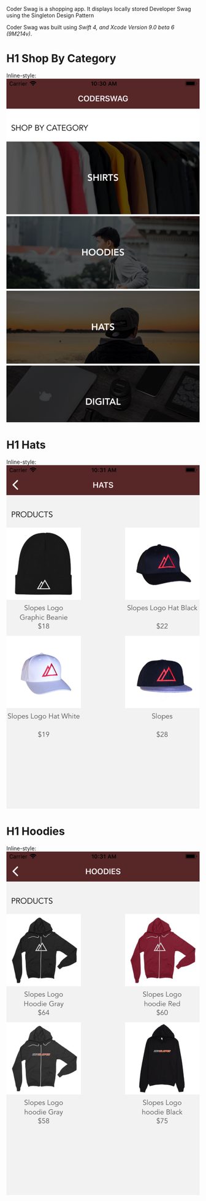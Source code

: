 Coder Swag is a shopping app. It displays locally stored Developer Swag using the Singleton Design Pattern

Coder Swag was built using *Swift 4, and Xcode Version 9.0 beta 6 (9M214v)*.


# H1 Shop By Category
Inline-style:
![Alt text](https://github.com/mrabins/CoderSwag/blob/screenshots/Shop%20By%20Category.png)

# H1 Hats
Inline-style:
![Alt text](https://github.com/mrabins/CoderSwag/blob/screenshots/Hats.png)

# H1 Hoodies
Inline-style:
![Alt text](https://github.com/mrabins/CoderSwag/blob/screenshots/Hoodies.png)

